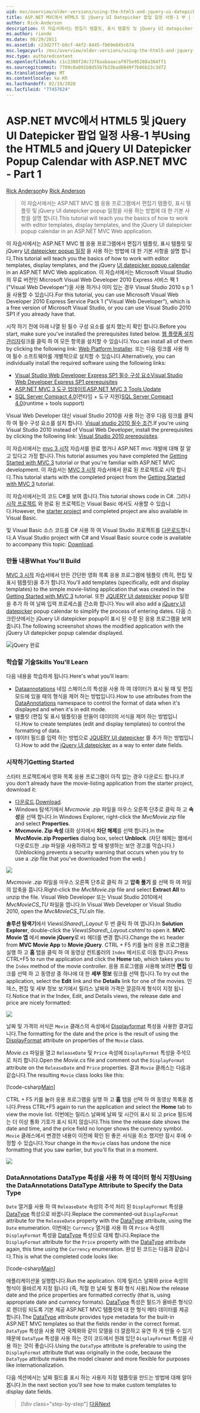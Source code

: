 ```yaml
---
uid: mvc/overview/older-versions/using-the-html5-and-jquery-ui-datepicker-popup-calendar-with-aspnet-mvc/using-the-html5-and-jquery-ui-datepicker-popup-calendar-with-aspnet-mvc-part-1
title: ASP.NET MVC에서 HTML5 및 jQuery UI Datepicker 팝업 일정 사용-1 부 | Microsoft Docs
author: Rick-Anderson
description: 이 자습서에서는 편집기 템플릿, 표시 템플릿 및 jQuery UI datepicker popup을 사용 하 여 작업 하는 방법에 대 한 기본 사항을 학습 합니다. ASP.NET m ...
ms.author: riande
ms.date: 08/29/2011
ms.assetid: c23d27f7-b0cf-44f2-8445-fb69e045c674
msc.legacyurl: /mvc/overview/older-versions/using-the-html5-and-jquery-ui-datepicker-popup-calendar-with-aspnet-mvc/using-the-html5-and-jquery-ui-datepicker-popup-calendar-with-aspnet-mvc-part-1
msc.type: authoredcontent
ms.openlocfilehash: c1c2380f24c72f6aabaaacaf975e95288a384ff1
ms.sourcegitcommit: 7709c0a091b8d55b7b33bad8849f7b66b23c3d72
ms.translationtype: MT
ms.contentlocale: ko-KR
ms.lasthandoff: 02/19/2020
ms.locfileid: "77457624"
---
```

# <a name="using-the-html5-and-jquery-ui-datepicker-popup-calendar-with-aspnet-mvc---part-1"></a><span data-ttu-id="8f6e9-103">ASP.NET MVC에서 HTML5 및 jQuery UI Datepicker 팝업 일정 사용-1 부</span><span class="sxs-lookup"><span data-stu-id="8f6e9-103">Using the HTML5 and jQuery UI Datepicker Popup Calendar with ASP.NET MVC - Part 1</span></span>

<span data-ttu-id="8f6e9-104">[Rick Anderson](https://twitter.com/RickAndMSFT)</span><span class="sxs-lookup"><span data-stu-id="8f6e9-104">by [Rick Anderson](https://twitter.com/RickAndMSFT)</span></span>

> <span data-ttu-id="8f6e9-105">이 자습서에서는 ASP.NET MVC 웹 응용 프로그램에서 편집기 템플릿, 표시 템플릿 및 jQuery UI datepicker popup 일정을 사용 하는 방법에 대 한 기본 사항을 설명 합니다.</span><span class="sxs-lookup"><span data-stu-id="8f6e9-105">This tutorial will teach you the basics of how to work with editor templates, display templates, and the jQuery UI datepicker popup calendar in an ASP.NET MVC Web application.</span></span>

<span data-ttu-id="8f6e9-106">이 자습서에서는 ASP.NET MVC 웹 응용 프로그램에서 편집기 템플릿, 표시 템플릿 및 jQuery [UI datepicker popup 일정](http://plugins.jquery.com/project/datepicker) 을 사용 하는 방법에 대 한 기본 사항을 설명 합니다.</span><span class="sxs-lookup"><span data-stu-id="8f6e9-106">This tutorial will teach you the basics of how to work with editor templates, display templates, and the jQuery [UI datepicker popup calendar](http://plugins.jquery.com/project/datepicker) in an ASP.NET MVC Web application.</span></span> <span data-ttu-id="8f6e9-107">이 자습서에서는 Microsoft Visual Studio의 무료 버전인 Microsoft Visual Web Developer 2010 Express 서비스 팩 1 (&quot;Visual Web Developer&quot;)을 사용 하거나 이미 있는 경우 Visual Studio 2010 s p 1을 사용할 수 있습니다.</span><span class="sxs-lookup"><span data-stu-id="8f6e9-107">For this tutorial, you can use Microsoft Visual Web Developer 2010 Express Service Pack 1 (&quot;Visual Web Developer&quot;), which is a free version of Microsoft Visual Studio, or you can use Visual Studio 2010 SP1 if you already have that.</span></span>

<span data-ttu-id="8f6e9-108">시작 하기 전에 아래 나열 된 필수 구성 요소를 설치 했는지 확인 합니다.</span><span class="sxs-lookup"><span data-stu-id="8f6e9-108">Before you start, make sure you've installed the prerequisites listed below.</span></span> <span data-ttu-id="8f6e9-109">[웹 플랫폼 설치 관리자](https://www.microsoft.com/web/gallery/install.aspx?appid=VWD2010SP1Pack)링크를 클릭 하 여 모든 항목을 설치할 수 있습니다.</span><span class="sxs-lookup"><span data-stu-id="8f6e9-109">You can install all of them by clicking the following link: [Web Platform Installer](https://www.microsoft.com/web/gallery/install.aspx?appid=VWD2010SP1Pack).</span></span> <span data-ttu-id="8f6e9-110">또는 다음 링크를 사용 하 여 필수 소프트웨어를 개별적으로 설치할 수 있습니다.</span><span class="sxs-lookup"><span data-stu-id="8f6e9-110">Alternatively, you can individually install the required software using the following links:</span></span>

- [<span data-ttu-id="8f6e9-111">Visual Studio Web Developer Express SP1 필수 구성 요소</span><span class="sxs-lookup"><span data-stu-id="8f6e9-111">Visual Studio Web Developer Express SP1 prerequisites</span></span>](https://www.microsoft.com/web/gallery/install.aspx?appid=VWD2010SP1Pack)
- [<span data-ttu-id="8f6e9-112">ASP.NET MVC 3 도구 업데이트</span><span class="sxs-lookup"><span data-stu-id="8f6e9-112">ASP.NET MVC 3 Tools Update</span></span>](https://www.microsoft.com/web/gallery/install.aspx?appsxml=&amp;appid=MVC3)
- <span data-ttu-id="8f6e9-113">[SQL Server Compact 4.0](https://www.microsoft.com/web/gallery/install.aspx?appid=SQLCE;SQLCEVSTools_4_0)(런타임 + 도구 지원)</span><span class="sxs-lookup"><span data-stu-id="8f6e9-113">[SQL Server Compact 4.0](https://www.microsoft.com/web/gallery/install.aspx?appid=SQLCE;SQLCEVSTools_4_0)(runtime + tools support)</span></span>

<span data-ttu-id="8f6e9-114">Visual Web Developer 대신 visual Studio 2010을 사용 하는 경우 다음 링크를 클릭 하 여 필수 구성 요소를 설치 합니다. [Visual studio 2010 필수 조건](https://www.microsoft.com/web/gallery/install.aspx?appsxml=&amp;appid=VS2010SP1Pack).</span><span class="sxs-lookup"><span data-stu-id="8f6e9-114">If you're using Visual Studio 2010 instead of Visual Web Developer, install the prerequisites by clicking the following link: [Visual Studio 2010 prerequisites](https://www.microsoft.com/web/gallery/install.aspx?appsxml=&amp;appid=VS2010SP1Pack).</span></span>

<span data-ttu-id="8f6e9-115">이 자습서에서는 [mvc 3 시작](../getting-started-with-aspnet-mvc3/cs/intro-to-aspnet-mvc-3.md) 자습서를 완료 했거나 ASP.NET mvc 개발에 대해 잘 알고 있다고 가정 합니다.</span><span class="sxs-lookup"><span data-stu-id="8f6e9-115">This tutorial assumes you have completed the [Getting Started with MVC 3](../getting-started-with-aspnet-mvc3/cs/intro-to-aspnet-mvc-3.md) tutorial or that you're familiar with ASP.NET MVC development.</span></span> <span data-ttu-id="8f6e9-116">이 자습서는 [MVC 3 시작](../getting-started-with-aspnet-mvc3/cs/intro-to-aspnet-mvc-3.md) 자습서에서 완료 된 프로젝트로 시작 합니다.</span><span class="sxs-lookup"><span data-stu-id="8f6e9-116">This tutorial starts with the completed project from the [Getting Started with MVC 3](../getting-started-with-aspnet-mvc3/cs/intro-to-aspnet-mvc-3.md) tutorial.</span></span>

<span data-ttu-id="8f6e9-117">이 자습서에서는의 코드 C#를 보여 줍니다.</span><span class="sxs-lookup"><span data-stu-id="8f6e9-117">This tutorial shows code in C#.</span></span> <span data-ttu-id="8f6e9-118">그러나 [시작 프로젝트](https://archive.msdn.microsoft.com/Project/Download/FileDownload.aspx?ProjectName=aspnetmvcsamples&amp;DownloadId=15800) 와 완료 된 프로젝트는 Visual Basic 에서도 사용할 수 있습니다.</span><span class="sxs-lookup"><span data-stu-id="8f6e9-118">However, the [starter project](https://archive.msdn.microsoft.com/Project/Download/FileDownload.aspx?ProjectName=aspnetmvcsamples&amp;DownloadId=15800) and completed project are also available in Visual Basic.</span></span>

<span data-ttu-id="8f6e9-119">및 Visual Basic 소스 코드를 C# 사용 하 여 Visual Studio 프로젝트를 [다운로드](https://archive.msdn.microsoft.com/Project/Download/FileDownload.aspx?ProjectName=aspnetmvcsamples&amp;DownloadId=15800)합니다.</span><span class="sxs-lookup"><span data-stu-id="8f6e9-119">A Visual Studio project with C# and Visual Basic source code is available to accompany this topic: [Download](https://archive.msdn.microsoft.com/Project/Download/FileDownload.aspx?ProjectName=aspnetmvcsamples&amp;DownloadId=15800).</span></span>

### <a name="what-youll-build"></a><span data-ttu-id="8f6e9-120">만들 내용</span><span class="sxs-lookup"><span data-stu-id="8f6e9-120">What You'll Build</span></span>

<span data-ttu-id="8f6e9-121">[MVC 3 시작](../getting-started-with-aspnet-mvc3/cs/intro-to-aspnet-mvc-3.md) 자습서에서 만든 간단한 영화 목록 응용 프로그램에 템플릿 (특히, 편집 및 표시 템플릿)을 추가 합니다.</span><span class="sxs-lookup"><span data-stu-id="8f6e9-121">You'll add templates (specifically, edit and display templates) to the simple movie-listing application that was created in the [Getting Started with MVC 3](../getting-started-with-aspnet-mvc3/cs/intro-to-aspnet-mvc-3.md) tutorial.</span></span> <span data-ttu-id="8f6e9-122">또한 [JQUERY UI datepicker](http://jqueryui.com/demos/datepicker/) popup 일정을 추가 하 여 날짜 입력 프로세스를 간소화 합니다.</span><span class="sxs-lookup"><span data-stu-id="8f6e9-122">You will also add a [jQuery UI datepicker](http://jqueryui.com/demos/datepicker/) popup calendar to simplify the process of entering dates.</span></span> <span data-ttu-id="8f6e9-123">다음 스크린샷에서는 jQuery UI datepicker popup이 표시 된 수정 된 응용 프로그램을 보여 줍니다.</span><span class="sxs-lookup"><span data-stu-id="8f6e9-123">The following screenshot shows the modified application with the jQuery UI datepicker popup calendar displayed.</span></span>

![jQuery 완료](using-the-html5-and-jquery-ui-datepicker-popup-calendar-with-aspnet-mvc-part-1/_static/image1.png)

### <a name="skills-youll-learn"></a><span data-ttu-id="8f6e9-125">학습할 기술</span><span class="sxs-lookup"><span data-stu-id="8f6e9-125">Skills You'll Learn</span></span>

<span data-ttu-id="8f6e9-126">다음 내용을 학습하게 됩니다.</span><span class="sxs-lookup"><span data-stu-id="8f6e9-126">Here's what you'll learn:</span></span>

- <span data-ttu-id="8f6e9-127">[Dataannotations](https://msdn.microsoft.com/library/system.componentmodel.dataannotations.aspx) 네임 스페이스의 특성을 사용 하 여 데이터가 표시 될 때 및 편집 모드에 있을 때의 형식을 제어 하는 방법입니다.</span><span class="sxs-lookup"><span data-stu-id="8f6e9-127">How to use attributes from the [DataAnnotations](https://msdn.microsoft.com/library/system.componentmodel.dataannotations.aspx) namespace to control the format of data when it's displayed and when it's in edit mode.</span></span>
- <span data-ttu-id="8f6e9-128">템플릿 (편집 및 표시 템플릿)을 만들어 데이터의 서식을 제어 하는 방법입니다.</span><span class="sxs-lookup"><span data-stu-id="8f6e9-128">How to create templates (edit and display templates) to control the formatting of data.</span></span>
- <span data-ttu-id="8f6e9-129">데이터 필드를 입력 하는 방법으로 [JQUERY UI datepicker](http://jqueryui.com/demos/datepicker/) 를 추가 하는 방법입니다.</span><span class="sxs-lookup"><span data-stu-id="8f6e9-129">How to add the [jQuery UI datepicker](http://jqueryui.com/demos/datepicker/) as a way to enter date fields.</span></span>

### <a name="getting-started"></a><span data-ttu-id="8f6e9-130">시작하기</span><span class="sxs-lookup"><span data-stu-id="8f6e9-130">Getting Started</span></span>

<span data-ttu-id="8f6e9-131">스타터 프로젝트에서 영화 목록 응용 프로그램이 아직 없는 경우 다운로드 합니다.</span><span class="sxs-lookup"><span data-stu-id="8f6e9-131">If you don't already have the movie-listing application from the starter project, download it:</span></span> 

* <span data-ttu-id="8f6e9-132">[다운로드](https://code.msdn.microsoft.com/Introduction-to-MVC-3-10d1b098).</span><span class="sxs-lookup"><span data-stu-id="8f6e9-132">[Download](https://code.msdn.microsoft.com/Introduction-to-MVC-3-10d1b098).</span></span>
* <span data-ttu-id="8f6e9-133">Windows 탐색기에서 *Mvcmovie .zip* 파일을 마우스 오른쪽 단추로 클릭 하 고 **속성**을 선택 합니다.</span><span class="sxs-lookup"><span data-stu-id="8f6e9-133">In Windows Explorer, right-click the *MvcMovie.zip* file and select **Properties**.</span></span> 
* <span data-ttu-id="8f6e9-134">**Mvcmovie. Zip 속성** 대화 상자에서 **차단 해제**를 선택 합니다.</span><span class="sxs-lookup"><span data-stu-id="8f6e9-134">In the **MvcMovie.zip Properties** dialog box, select **Unblock**.</span></span> <span data-ttu-id="8f6e9-135">(차단 해제는 웹에서 다운로드한 *.zip* 파일을 사용하려고 할 때 발생하는 보안 경고를 막습니다.)</span><span class="sxs-lookup"><span data-stu-id="8f6e9-135">(Unblocking prevents a security warning that occurs when you try to use a *.zip* file that you've downloaded from the web.)</span></span>

![](using-the-html5-and-jquery-ui-datepicker-popup-calendar-with-aspnet-mvc-part-1/_static/image2.png)

<span data-ttu-id="8f6e9-136">*Mvcmovie .zip* 파일을 마우스 오른쪽 단추로 클릭 하 고 **압축 풀기** 를 선택 하 여 파일의 압축을 풉니다.</span><span class="sxs-lookup"><span data-stu-id="8f6e9-136">Right-click the *MvcMovie.zip* file and select **Extract All** to unzip the file.</span></span> <span data-ttu-id="8f6e9-137">Visual Web Developer 또는 Visual Studio 2010에서 *MvcMovieCS\_TU* 파일을 엽니다.</span><span class="sxs-lookup"><span data-stu-id="8f6e9-137">In Visual Web Developer or Visual Studio 2010, open the *MvcMovieCS\_TU.sln* file.</span></span>

<span data-ttu-id="8f6e9-138">**솔루션 탐색기**에서 *Views\Shared\\_Layout* 두 번 클릭 하 여 엽니다.</span><span class="sxs-lookup"><span data-stu-id="8f6e9-138">In **Solution Explorer**, double-click the *Views\Shared\\_Layout.cshtml* to open it.</span></span> <span data-ttu-id="8f6e9-139">**MVC Movie 앱** 에서 **movie jQuery**로 `H1` 헤더를 변경 합니다.</span><span class="sxs-lookup"><span data-stu-id="8f6e9-139">Change the `H1` header from **MVC Movie App** to **Movie jQuery**.</span></span> <span data-ttu-id="8f6e9-140">CTRL + F5 키를 눌러 응용 프로그램을 실행 하 고 **홈** 탭을 클릭 하 여 동영상 컨트롤러의 `Index` 메서드로 이동 합니다.</span><span class="sxs-lookup"><span data-stu-id="8f6e9-140">Press CTRL+F5 to run the application and click the **Home** tab, which takes you to the `Index` method of the movie controller.</span></span> <span data-ttu-id="8f6e9-141">응용 프로그램을 사용해 보려면 **편집** 링크를 선택 하 고 동영상 중 하나에 대 한 **세부 정보** 링크를 선택 합니다.</span><span class="sxs-lookup"><span data-stu-id="8f6e9-141">To try out the application, select the **Edit** link and the **Details** link for one of the movies.</span></span> <span data-ttu-id="8f6e9-142">인덱스, 편집 및 세부 정보 보기에서 릴리스 날짜와 가격은 깔끔하게 형식이 지정 됩니다.</span><span class="sxs-lookup"><span data-stu-id="8f6e9-142">Notice that in the Index, Edit, and Details views, the release date and price are nicely formatted:</span></span>

![](using-the-html5-and-jquery-ui-datepicker-popup-calendar-with-aspnet-mvc-part-1/_static/image3.png)

<span data-ttu-id="8f6e9-143">날짜 및 가격의 서식은 `Movie` 클래스의 속성에서 [Displayformat](https://msdn.microsoft.com/library/system.componentmodel.dataannotations.displayformatattribute.aspx) 특성을 사용한 결과입니다.</span><span class="sxs-lookup"><span data-stu-id="8f6e9-143">The formatting for the date and the price is the result of using the [DisplayFormat](https://msdn.microsoft.com/library/system.componentmodel.dataannotations.displayformatattribute.aspx) attribute on properties of the `Movie` class.</span></span>

<span data-ttu-id="8f6e9-144">*Movie.cs* 파일을 열고 `ReleaseDate` 및 `Price` 속성에 `DisplayFormat` 특성을 주석으로 처리 합니다.</span><span class="sxs-lookup"><span data-stu-id="8f6e9-144">Open the *Movie.cs* file and comment out the `DisplayFormat` attribute on the `ReleaseDate` and `Price` properties.</span></span> <span data-ttu-id="8f6e9-145">결과 `Movie` 클래스는 다음과 같습니다.</span><span class="sxs-lookup"><span data-stu-id="8f6e9-145">The resulting `Movie` class looks like this:</span></span>

[!code-csharp[Main](using-the-html5-and-jquery-ui-datepicker-popup-calendar-with-aspnet-mvc-part-1/samples/sample1.cs)]

<span data-ttu-id="8f6e9-146">CTRL + F5 키를 눌러 응용 프로그램을 실행 하 고 **홈** 탭을 선택 하 여 동영상 목록을 봅니다.</span><span class="sxs-lookup"><span data-stu-id="8f6e9-146">Press CTRL+F5 again to run the application and select the **Home** tab to view the movie list.</span></span> <span data-ttu-id="8f6e9-147">이번에는 릴리스 날짜에 날짜 및 시간이 표시 되 고 price 필드에는 더 이상 통화 기호가 표시 되지 않습니다.</span><span class="sxs-lookup"><span data-stu-id="8f6e9-147">This time the release date shows the date and time, and the price field no longer shows the currency symbol.</span></span> <span data-ttu-id="8f6e9-148">`Movie` 클래스에서 변경한 내용이 이전에 확인 된 좋은 서식을 취소 했지만 잠시 후에 수정할 수 있습니다.</span><span class="sxs-lookup"><span data-stu-id="8f6e9-148">Your change in the `Movie` class has undone the nice formatting that you saw earlier, but you'll fix that in a moment.</span></span>

![](using-the-html5-and-jquery-ui-datepicker-popup-calendar-with-aspnet-mvc-part-1/_static/image4.png)

### <a name="using-the-dataannotations-datatype-attribute-to-specify-the-data-type"></a><span data-ttu-id="8f6e9-149">DataAnnotations DataType 특성을 사용 하 여 데이터 형식 지정</span><span class="sxs-lookup"><span data-stu-id="8f6e9-149">Using the DataAnnotations DataType Attribute to Specify the Data Type</span></span>

<span data-ttu-id="8f6e9-150">`Date` 열거를 사용 하 여 `ReleaseDate` 속성의 주석 처리 된 `DisplayFormat` 특성을 [DataType](https://msdn.microsoft.com/library/system.componentmodel.dataannotations.datatype.aspx) 특성으로 바꿉니다.</span><span class="sxs-lookup"><span data-stu-id="8f6e9-150">Replace the commented-out `DisplayFormat` attribute for the `ReleaseDate` property with the [DataType](https://msdn.microsoft.com/library/system.componentmodel.dataannotations.datatype.aspx) attribute, using the `Date` enumeration.</span></span> <span data-ttu-id="8f6e9-151">이번에는 `Currency` 열거를 사용 하 여 `Price` 속성의 `DisplayFormat` 특성을 [DataType](https://msdn.microsoft.com/library/system.componentmodel.dataannotations.datatype.aspx) 특성으로 대체 합니다.</span><span class="sxs-lookup"><span data-stu-id="8f6e9-151">Replace the `DisplayFormat` attribute for the `Price` property with the [DataType](https://msdn.microsoft.com/library/system.componentmodel.dataannotations.datatype.aspx) attribute again, this time using the `Currency` enumeration.</span></span> <span data-ttu-id="8f6e9-152">완성 된 코드는 다음과 같습니다.</span><span class="sxs-lookup"><span data-stu-id="8f6e9-152">This is what the completed code looks like:</span></span>

[!code-csharp[Main](using-the-html5-and-jquery-ui-datepicker-popup-calendar-with-aspnet-mvc-part-1/samples/sample2.cs)]

<span data-ttu-id="8f6e9-153">애플리케이션을 실행합니다.</span><span class="sxs-lookup"><span data-stu-id="8f6e9-153">Run the application.</span></span> <span data-ttu-id="8f6e9-154">이제 릴리스 날짜와 price 속성의 형식이 올바르게 지정 됩니다 (즉, 적절 한 날짜 및 통화 형식 사용).</span><span class="sxs-lookup"><span data-stu-id="8f6e9-154">Now the release date and the price properties are formatted correctly (that is, using appropriate date and currency formats).</span></span> <span data-ttu-id="8f6e9-155">[DataType](https://msdn.microsoft.com/library/system.componentmodel.dataannotations.datatype.aspx) 특성은 필드가 올바른 형식으로 렌더링 되도록 기본 제공 ASP.NET MVC 템플릿에 대 한 형식 메타 데이터를 제공 합니다.</span><span class="sxs-lookup"><span data-stu-id="8f6e9-155">The [DataType](https://msdn.microsoft.com/library/system.componentmodel.dataannotations.datatype.aspx) attribute provides type metadata for the built-in ASP.NET MVC templates so that the fields render in the correct format.</span></span> <span data-ttu-id="8f6e9-156">`DataType` 특성을 사용 하면 국제화와 같이 모델을 더 깔끔하고 유연 하 게 만들 수 있기 때문에 `DataType` 특성을 사용 하는 것이 코드에서 원래 있던 `DisplayFormat` 특성을 사용 하는 것이 좋습니다.</span><span class="sxs-lookup"><span data-stu-id="8f6e9-156">Using the `DataType` attribute is preferable to using the `DisplayFormat` attribute that was originally in the code, because the `DataType` attribute makes the model cleaner and more flexible for purposes like internationalization.</span></span>

<span data-ttu-id="8f6e9-157">다음 섹션에서는 날짜 필드를 표시 하는 사용자 지정 템플릿을 만드는 방법에 대해 알아봅니다.</span><span class="sxs-lookup"><span data-stu-id="8f6e9-157">In the next section you'll see how to make custom templates to display date fields.</span></span>

> [!div class="step-by-step"]
> [<span data-ttu-id="8f6e9-158">다음</span><span class="sxs-lookup"><span data-stu-id="8f6e9-158">Next</span></span>](using-the-html5-and-jquery-ui-datepicker-popup-calendar-with-aspnet-mvc-part-2.md)
